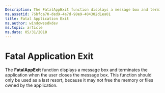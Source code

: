 ```yaml
---
Description: The FatalAppExit function displays a message box and terminates the application when the user closes the message box. This function should only be used as a last resort, because it may not free the memory or files owned by the application.
ms.assetid: 76bfca70-ded9-4a7d-98e9-404302d1ea01
title: Fatal Application Exit
ms.author: windowssdkdev
ms.topic: article
ms.date: 05/31/2018
---
```


# Fatal Application Exit

The **FatalAppExit** function displays a message box and terminates the application when the user closes the message box. This function should only be used as a last resort, because it may not free the memory or files owned by the application.

 

 



